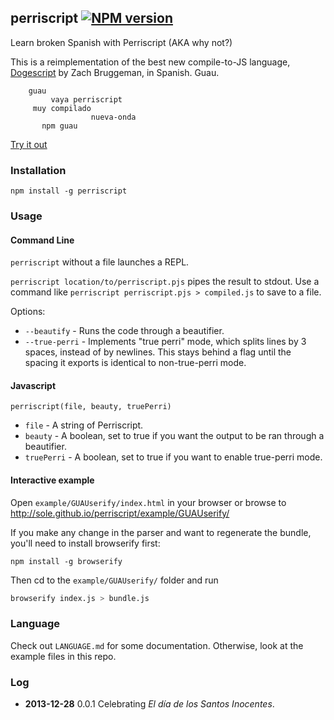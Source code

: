 ## perriscript [![NPM version](https://badge.fury.io/js/perriscript.png)](http://badge.fury.io/js/perriscript)

Learn broken Spanish with Perriscript (AKA why not?)

This is a reimplementation of the best new compile-to-JS language, [Dogescript](https://github.com/remixz/dogescript) by Zach Bruggeman, in Spanish. Guau.

```
    guau
         vaya perriscript
     muy compilado
                  nueva-onda
       npm guau
```

[Try it out](http://sole.github.io/perriscript/example/GUAUserify/)


### Installation

`npm install -g perriscript`

### Usage

#### Command Line

`perriscript` without a file launches a REPL.

`perriscript location/to/perriscript.pjs` pipes the result to stdout. Use a command like `perriscript perriscript.pjs > compiled.js` to save to a file.

Options:

* `--beautify` - Runs the code through a beautifier.
* `--true-perri` - Implements "true perri" mode, which splits lines by 3 spaces, instead of by newlines. This stays behind a flag until the spacing it exports is identical to non-true-perri mode.

#### Javascript

`perriscript(file, beauty, truePerri)`
* `file` - A string of Perriscript.
* `beauty` - A boolean, set to true if you want the output to be ran through a beautifier.
* `truePerri` - A boolean, set to true if you want to enable true-perri mode.

#### Interactive example

Open `example/GUAUserify/index.html` in your browser or browse to http://sole.github.io/perriscript/example/GUAUserify/

If you make any change in the parser and want to regenerate the bundle, you'll need to install browserify first:

```
npm install -g browserify
```

Then cd to the `example/GUAUserify/` folder and run

```bash
browserify index.js > bundle.js
```

### Language

Check out `LANGUAGE.md` for some documentation. Otherwise, look at the example files in this repo.

### Log

* **2013-12-28** 0.0.1 Celebrating *El día de los Santos Inocentes*.
